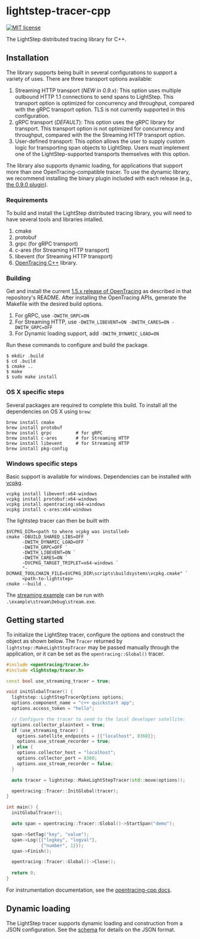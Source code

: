 # lightstep-tracer-cpp
[![MIT license](http://img.shields.io/badge/license-MIT-blue.svg)](http://opensource.org/licenses/MIT)

The LightStep distributed tracing library for C++.

## Installation

The library supports being built in several configurations to support
a variety of uses.  There are three transport options available:

1. Streaming HTTP transport (*NEW in 0.9.x*): This option uses multiple outbound HTTP 1.1 connections to send spans to LightStep.  This transport option is optimized for concurrency and throughput, compared with the gRPC transport option. TLS is not currently supported in this configuration.
1. gRPC transport (*DEFAULT*): This option uses the gRPC library for transport. This transport option is not optimized for concurrency and throughput, compared with the the Streaming HTTP transport option.
1. User-defined transport: This option allows the user to supply custom logic for transporting span objects to LightStep. Users must implement one of the LightStep-supported transports themselves with this option.

The library also supports dynamic loading, for applications that support more than one OpenTracing-compatible tracer.  To use the dynamic library, we recommend installing the binary plugin included with each release (e.g., [the 0.9.0 plugin](https://github.com/lightstep/lightstep-tracer-cpp/releases/download/v0.9.0/linux-amd64-liblightstep_tracer_plugin.so.gz)).

### Requirements

To build and install the LightStep distributed tracing library, you will need to have several tools and libraries intalled.

1. cmake
1. protobuf
1. grpc (for gRPC transport)
1. c-ares (for Streaming HTTP transport)
1. libevent (for Streaming HTTP transport)
1. [OpenTracing C++](https://github.com/opentracing/opentracing-cpp) library.

### Building

Get and install the current [1.5.x release of OpenTracing](https://github.com/opentracing/opentracing-cpp/archive/v1.5.1.tar.gz) as described in that repository's README.  After installing the OpenTracing APIs, generate the Makefile with the desired build options.

1. For gRPC, use `-DWITH_GRPC=ON`
1. For Streaming HTTP, use `-DWITH_LIBEVENT=ON -DWITH_CARES=ON -DWITH_GRPC=OFF`
1. For Dynamic loading support, add `-DWITH_DYNAMIC_LOAD=ON`

Run these commands to configure and build the package.

```
$ mkdir .build
$ cd .build
$ cmake ..
$ make
$ sudo make install
```

### OS X specific steps

Several packages are required to complete this build.  To install all the dependencies on OS X using `brew`:

```
brew install cmake
brew install protobuf
brew install grpc         # for gRPC
brew install c-ares       # for Streaming HTTP
brew install libevent     # for Streaming HTTP
brew install pkg-config
```

### Windows specific steps

Basic support is available for windows. Dependencies can be installed with [vcpkg](https://github.com/microsoft/vcpkg).

```
vcpkg install libevent:x64-windows
vcpkg install protobuf:x64-windows
vcpkg install opentracing:x64-windows
vcpkg install c-ares:x64-windows
```

The lightstep tracer can then be built with

```
$VCPKG_DIR=<path to where vcpkg was installed>
cmake -DBUILD_SHARED_LIBS=OFF `
      -DWITH_DYNAMIC_LOAD=OFF `
      -DWITH_GRPC=OFF `
      -DWITH_LIBEVENT=ON `
      -DWITH_CARES=ON `
      -DVCPKG_TARGET_TRIPLET=x64-windows `
      "-DCMAKE_TOOLCHAIN_FILE=$VCPKG_DIR\scripts\buildsystems\vcpkg.cmake" `
      <path-to-lightstep>
cmake --build .
```

The [streaming example](example/stream/main.cpp) can  be run with `.\example\stream\Debug\stream.exe`.

## Getting started

To initialize the LightStep tracer, configure the options and
construct the object as shown below.  The `Tracer` returned by
`lightstep::MakeLightStepTracer` may be passed manually through the
application, or it can be set as the `opentracing::Global()` tracer. 

```cpp
#include <opentracing/tracer.h>
#include <lightstep/tracer.h>

const bool use_streaming_tracer = true;

void initGlobalTracer() {
  lightstep::LightStepTracerOptions options;
  options.component_name = "c++ quickstart app";
  options.access_token = "hello";

  // Configure the tracer to send to the local developer satellite:
  options.collector_plaintext = true;
  if (use_streaming_tracer) {
    options.satellite_endpoints = {{"localhost", 8360}};
    options.use_stream_recorder = true;
  } else {
    options.collector_host = "localhost";
    options.collector_port = 8360;
    options.use_stream_recorder = false;
  }

  auto tracer = lightstep::MakeLightStepTracer(std::move(options));

  opentracing::Tracer::InitGlobal(tracer);
}

int main() {
  initGlobalTracer();

  auto span = opentracing::Tracer::Global()->StartSpan("demo");

  span->SetTag("key", "value");
  span->Log({{"logkey", "logval"},
             {"number", 1}});
  span->Finish();

  opentracing::Tracer::Global()->Close();
  
  return 0;
}
```

For instrumentation documentation, see the [opentracing-cpp docs](https://github.com/opentracing/opentracing-cpp).

## Dynamic loading

The LightStep tracer supports dynamic loading and construction from a JSON configuration. See the [schema](lightstep-tracer-configuration/tracer_configuration.schema.json) for details on the JSON format.
